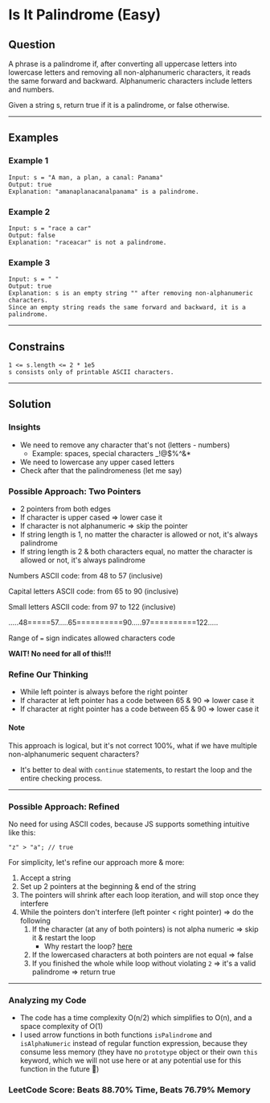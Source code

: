 # Is It Palindrome (Easy)

## Question

A phrase is a palindrome if, after converting all uppercase letters into lowercase letters and removing all non-alphanumeric characters, it reads the same forward and backward. Alphanumeric characters include letters and numbers.

Given a string s, return true if it is a palindrome, or false otherwise.

---

## Examples

### Example 1

```{JS}
Input: s = "A man, a plan, a canal: Panama"
Output: true
Explanation: "amanaplanacanalpanama" is a palindrome.
```

### Example 2

```{JS}
Input: s = "race a car"
Output: false
Explanation: "raceacar" is not a palindrome.
```

### Example 3

```{JS}
Input: s = " "
Output: true
Explanation: s is an empty string "" after removing non-alphanumeric characters.
Since an empty string reads the same forward and backward, it is a palindrome.
```

---

## Constrains

```{JS}
1 <= s.length <= 2 * 1e5
s consists only of printable ASCII characters.
```

---

## Solution

### Insights

- We need to remove any character that's not (letters - numbers)
  - Example: spaces, special characters \_!@$%^&\*
- We need to lowercase any upper cased letters
- Check after that the palindromeness (let me say)

### Possible Approach: Two Pointers

- 2 pointers from both edges
- If character is upper cased => lower case it
- If character is not alphanumeric => skip the pointer
- If string length is 1, no matter the character is allowed or not, it's always palindrome
- If string length is 2 & both characters equal, no matter the character is allowed or not, it's always palindrome

Numbers ASCII code: from 48 to 57 (inclusive)

Capital letters ASCII code: from 65 to 90 (inclusive)

Small letters ASCII code: from 97 to 122 (inclusive)

.....48=====57.....65==========90.....97==========122.....

Range of `=` sign indicates allowed characters code

**WAIT! No need for all of this!!!**

### Refine Our Thinking

- While left pointer is always before the right pointer
- If character at left pointer has a code between 65 & 90 => lower case it
- If character at right pointer has a code between 65 & 90 => lower case it

#### Note

This approach is logical, but it's not correct 100%, what if we have multiple non-alphanumeric sequent characters?

- It's better to deal with `continue` statements, to restart the loop and the entire checking process.

---

### Possible Approach: Refined

No need for using ASCII codes, because JS supports something intuitive like this:

```{JS}
"z" > "a"; // true
```

For simplicity, let's refine our approach more & more:

1. Accept a string
2. Set up 2 pointers at the beginning & end of the string
3. The pointers will shrink after each loop iteration, and will stop once they interfere
4. While the pointers don't interfere (left pointer < right pointer) => do the following
   1. If the character (at any of both pointers) is not alpha numeric => skip it & restart the loop
      - Why restart the loop? [here](#note)
   2. If the lowercased characters at both pointers are not equal => false
   3. If you finished the whole while loop without violating `2` => it's a valid palindrome => return true

---

### Analyzing my Code

- The code has a time complexity O(n/2) which simplifies to O(n), and a space complexity of O(1)
- I used arrow functions in both functions `isPalindrome` and `isAlphaNumeric` instead of regular function expression, because they consume less memory (they have no `prototype` object or their own `this` keyword, which we will not use here or at any potential use for this function in the future 🤔)

### LeetCode Score: Beats 88.70% Time, Beats 76.79% Memory
